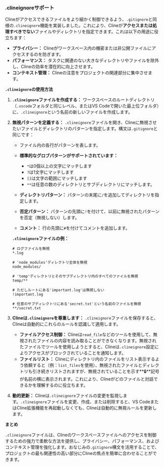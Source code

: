 ### .clineignoreサポート

Clineがアクセスできるファイルをより細かく制御できるよう、`.gitignore`と同様の`.clineignore`機能を実装しました。これにより、Clineが**アクセスまたは処理すべきでない**ファイルやディレクトリを指定できます。これは以下の用途に役立ちます：

*   **プライバシー：** Clineがワークスペース内の機密または非公開ファイルにアクセスするのを防ぎます。
*   **パフォーマンス：** タスクに関連のない大きなディレクトリやファイルを除外し、Clineの効率を潜在的に向上させます。
*   **コンテキスト管理：** Clineの注意をプロジェクトの関連部分に集中させます。

**`.clineignore`の使用方法**

1.  **`.clineignore`ファイルを作成する：** ワークスペースのルートディレクトリ（`.vscode`フォルダと同じレベル、またはVS Codeで開いた最上位フォルダ）に、`.clineignore`という名前の新しいファイルを作成します。

2.  **無視パターンを定義する：** `.clineignore`ファイルを開き、Clineに無視させたいファイルとディレクトリのパターンを指定します。構文は`.gitignore`と同じです：

    *   ファイル内の各行がパターンを表します。
    *   **標準的なグロブパターンがサポートされています：**
        *   `*`は0個以上の文字にマッチします
        *   `?`は1文字にマッチします
        *   `[]`は文字の範囲にマッチします
        *   `**`は任意の数のディレクトリとサブディレクトリにマッチします。

    *   **ディレクトリパターン：** パターンの末尾に`/`を追加してディレクトリを指定します。
    *   **否定パターン：** パターンの先頭に`!`を付けて、以前に無視されたパターンを否定（無視しない）します。
    *   **コメント：** 行の先頭に`#`を付けてコメントを追加します。

    **`.clineignore`ファイルの例：**

    ```
    # ログファイルを無視
    *.log

    # 'node_modules'ディレクトリ全体を無視
    node_modules/

    # 'temp'ディレクトリとそのサブディレクトリ内のすべてのファイルを無視
    temp/**

    # ただしルートにある'important.log'は無視しない
    !important.log

    # 任意のサブディレクトリにある'secret.txt'という名前のファイルを無視
    **/secret.txt
    ```

3.  **Clineは`.clineignore`を尊重します：** `.clineignore`ファイルを保存すると、Clineは自動的にこれらのルールを認識して適用します。

    *   **ファイルアクセス制御：** Clineは`read_file`などのツールを使用して、無視されたファイルの内容を読み取ることができなくなります。無視されたファイルでツールを使用しようとすると、Clineは`.clineignore`設定によりアクセスがブロックされていることを通知します。
    *   **ファイルリスト：** Clineにディレクトリ内のファイルをリスト表示するよう依頼すると（例：`list_files`を使用）、無視されたファイルとディレクトリも引き続きリストされますが、無視されていることを示す**🔒**記号が名前の横に表示されます。これにより、Clineがどのファイルと対話できるかを理解するのに役立ちます。

4.  **動的更新：** Clineは`.clineignore`ファイルの変更を監視します。`.clineignore`ファイルを変更、作成、または削除すると、VS CodeまたはCline拡張機能を再起動しなくても、Clineは自動的に無視ルールを更新します。

**まとめ**

`.clineignore`ファイルは、Clineのワークスペースファイルへのアクセスを制御するための強力で柔軟な方法を提供し、プライバシー、パフォーマンス、およびコンテキスト管理を強化します。おなじみの`.gitignore`構文を活用することで、プロジェクトの最も関連性の高い部分にClineの焦点を簡単に合わせることができます。
